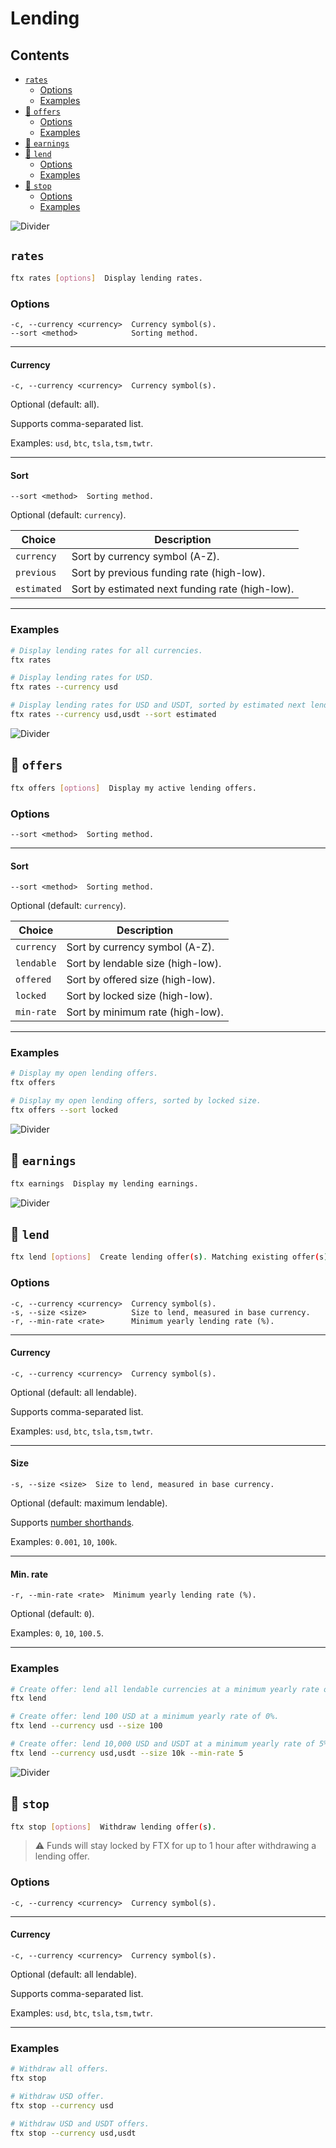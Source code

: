 # Lending

## Contents

- [`rates`](#rates)
  - [Options](#options)
  - [Examples](#examples)
- [🔐 `offers`](#-offers)
  - [Options](#options-1)
  - [Examples](#examples-1)
- [🔐 `earnings`](#-earnings)
- [🔐 `lend`](#-lend)
  - [Options](#options-2)
  - [Examples](#examples-2)
- [🔐 `stop`](#-stop)
  - [Options](#options-3)
  - [Examples](#examples-3)

![Divider](../../images/divider.png)

## `rates`

```sh
ftx rates [options]  Display lending rates.
```

### Options

```
-c, --currency <currency>  Currency symbol(s).
--sort <method>            Sorting method.
```

---

#### Currency

```
-c, --currency <currency>  Currency symbol(s).
```

Optional (default: all).

Supports comma-separated list.

Examples: `usd`, `btc`, `tsla,tsm,twtr`.

---

#### Sort

```
--sort <method>  Sorting method.
```

Optional (default: `currency`).

| Choice      | Description                                     |
| ----------- | ----------------------------------------------- |
| `currency`  | Sort by currency symbol (A-Z).                  |
| `previous`  | Sort by previous funding rate (high-low).       |
| `estimated` | Sort by estimated next funding rate (high-low). |

---

### Examples

```sh
# Display lending rates for all currencies.
ftx rates

# Display lending rates for USD.
ftx rates --currency usd

# Display lending rates for USD and USDT, sorted by estimated next lending rate.
ftx rates --currency usd,usdt --sort estimated
```

![Divider](../../images/divider.png)

## 🔐 `offers`

```sh
ftx offers [options]  Display my active lending offers.
```

### Options

```
--sort <method>  Sorting method.
```

---

#### Sort

```
--sort <method>  Sorting method.
```

Optional (default: `currency`).

| Choice     | Description                       |
| ---------- | --------------------------------- |
| `currency` | Sort by currency symbol (A-Z).    |
| `lendable` | Sort by lendable size (high-low). |
| `offered`  | Sort by offered size (high-low).  |
| `locked`   | Sort by locked size (high-low).   |
| `min-rate` | Sort by minimum rate (high-low).  |

---

### Examples

```sh
# Display my open lending offers.
ftx offers

# Display my open lending offers, sorted by locked size.
ftx offers --sort locked
```

![Divider](../../images/divider.png)

## 🔐 `earnings`

```sh
ftx earnings  Display my lending earnings.
```

![Divider](../../images/divider.png)

## 🔐 `lend`

```sh
ftx lend [options]  Create lending offer(s). Matching existing offer(s) will be overwritten.
```

### Options

```
-c, --currency <currency>  Currency symbol(s).
-s, --size <size>          Size to lend, measured in base currency.
-r, --min-rate <rate>      Minimum yearly lending rate (%).
```

---

#### Currency

```
-c, --currency <currency>  Currency symbol(s).
```

Optional (default: all lendable).

Supports comma-separated list.

Examples: `usd`, `btc`, `tsla,tsm,twtr`.

---

#### Size

```
-s, --size <size>  Size to lend, measured in base currency.
```

Optional (default: maximum lendable).

Supports [number shorthands](./../../guides/power-users.md#number-shorthands).

Examples: `0.001`, `10`, `100k`.

---

#### Min. rate

```
-r, --min-rate <rate>  Minimum yearly lending rate (%).
```

Optional (default: `0`).

Examples: `0`, `10`, `100.5`.

---

### Examples

```sh
# Create offer: lend all lendable currencies at a minimum yearly rate of 0%.
ftx lend

# Create offer: lend 100 USD at a minimum yearly rate of 0%.
ftx lend --currency usd --size 100

# Create offer: lend 10,000 USD and USDT at a minimum yearly rate of 5%.
ftx lend --currency usd,usdt --size 10k --min-rate 5
```

![Divider](../../images/divider.png)

## 🔐 `stop`

```sh
ftx stop [options]  Withdraw lending offer(s).
```

> ⚠️ Funds will stay locked by FTX for up to 1 hour after withdrawing a lending offer.

### Options

```
-c, --currency <currency>  Currency symbol(s).
```

---

#### Currency

```
-c, --currency <currency>  Currency symbol(s).
```

Optional (default: all lendable).

Supports comma-separated list.

Examples: `usd`, `btc`, `tsla,tsm,twtr`.

---

### Examples

```sh
# Withdraw all offers.
ftx stop

# Withdraw USD offer.
ftx stop --currency usd

# Withdraw USD and USDT offers.
ftx stop --currency usd,usdt
```

